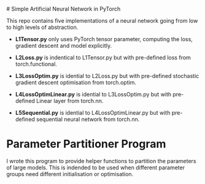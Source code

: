 
# Simple Artificial Neural Network in PyTorch

This repo contains five implementations of a neural network going from low to high levels of abstraction.

- **L1Tensor.py** only uses PyTorch tensor parameter, computing the loss, gradient descent and model explicitly.

- **L2Loss.py** is indentical to L1Tensor.py but with pre-defined loss from torch.functional.

- **L3LossOptim.py** is idential to L2Loss.py but with pre-defined stochastic gradient descent optimisation from torch.optim.

- **L4LossOptimLinear.py** is idential to L3LossOptim.py but with pre-defined Linear layer from torch.nn.

- **L5Sequential.py** is idential to L4LossOptimLinear.py but with pre-defined sequential neural network from torch.nn.


# Parameter Partitioner Program

I wrote this program to provide helper functions to partition the parameters of large models. This is indended to be used when different parameter groups need different initialisation or optimisation.